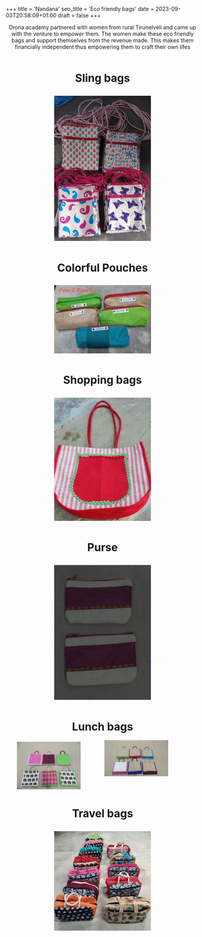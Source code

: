 +++
title = 'Nandana'
seo_title = 'Eco friendly bags'
date = 2023-09-03T20:58:09+01:00
draft = false
+++

<center>
Drona academy partnered with women from rural Tirunelveli and came up with the venture to empower them. The women make these eco friendly bags and support themselves from the revenue made. This makes them financially independent thus empowering them to craft their own lifes </br>  </br>

<h1> Sling bags </h1>

<img src="https://raw.githubusercontent.com/suryapandian/drona/main/content/images/nandana/sling_bags.jpeg" width="50%" height="30%" style="padding: 2%"></img>
</br>

<h1> Colorful Pouches </h1>

<img src="https://raw.githubusercontent.com/suryapandian/drona/main/content/images/nandana/pouches.png" width="50%" height="30%" style="padding: 2%"></img>
</br>

<h1> Shopping bags </h1>

<img src="https://raw.githubusercontent.com/suryapandian/drona/main/content/images/nandana/shopping_bag.jpeg" width="50%" height="30%" style="padding: 2%"></img>
</br>

<h1> Purse </h1>

<img src="https://raw.githubusercontent.com/suryapandian/drona/main/content/images/nandana/pouch.jpeg" width="50%" height="30%" style="padding: 2%"></img>
</br>

<h1> Lunch bags </h1>

<div  style="width: 100%; overflow: hidden;">
	 <div style="width: 33%; margin-left: 5%;float: left;"> 
		<img src="https://raw.githubusercontent.com/suryapandian/drona/main/content/images/nandana/lunch_bag_front.jpeg" width="100%" height="50%" style="padding: 2%"></img>
	</div>
	<div style="margin-left: 35%; width: 33%">
		<img src="https://raw.githubusercontent.com/suryapandian/drona/main/content/images/nandana/lunch_bags.jpeg" width="100%" height="50%" ></img>
	</div>
	
</div>


<h1> Travel bags </h1>

<img src="https://raw.githubusercontent.com/suryapandian/drona/main/content/images/nandana/travel_bags.jpeg" width="50%" height="30%" style="padding: 2%"></img>
</br>



</center>


